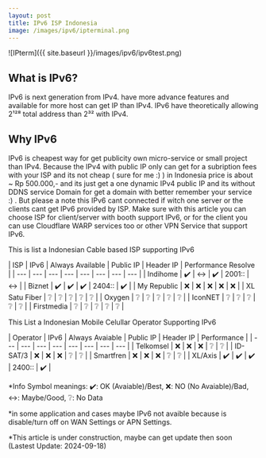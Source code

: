 ```yaml
---
layout: post
title: IPv6 ISP Indonesia
image: /images/ipv6/ipterminal.png
---
```


![IPterm]({{ site.baseurl }}/images/ipv6/ipv6test.png)

## What is IPv6?
IPv6 is next generation from IPv4. have more advance features and available for more host can get IP than IPv4. IPv6 have theoretically allowing 2¹²⁸ total address than 2³² with IPv4.

## Why IPv6
IPv6 is cheapest way for get publicity own micro-service or small project than IPv4. Because the IPv4 with public IP only can get for a subription fees with your ISP and its not cheap ( sure for me :) ) in Indonesia price is about ~ Rp 500.000,- and its just get a one dynamic IPv4 public IP and its without DDNS service Domain for get a domain with better remember your service :) .
But please a note this IPv6 cant connected if witch one server or the clients cant get IPv6 provided by ISP. Make sure with this article you can choose ISP for client/server with booth support IPv6, or for the client you can use Cloudflare WARP services too or other VPN Service that support IPv6.


This is list a Indonesian Cable based ISP supporting IPv6

| ISP | IPv6 | Always Available | Public IP | Header IP | Performance Resolve |
| --- | --- | --- | --- | --- | --- | --- | --- |
| Indihome | ✔️ | ↔️ | ✔️ | 2001:: | ↔️ |
| Biznet | ✔️ | ✔️ | ✔️ | 2404:: | ✔️ |
| My Republic | ❌ | ❌ | ❌ | ❌ | ❌ |
| XL Satu Fiber | ❔ | ❔ | ❔ | ❔ | ❔ |
| Oxygen | ❔ | ❔ | ❔ | ❔ | ❔ |
| IconNET | ❔ | ❔ | ❔ | ❔ | ❔ |
| Firstmedia | ❔ | ❔ | ❔ | ❔ | ❔ |


This List a Indonesian Mobile Celullar Operator Supporting IPv6

| Operator | IPv6 | Always Avaiable | Public IP | Header IP | Performance |
| --- | --- | --- | --- | --- | --- | --- | --- |
| Telkomsel  | ❌ | ❌ | ❌ | ❔  | ❔ |
| ID-SAT/3  | ❌ | ❌ | ❌ | ❔  | ❔ |
| Smartfren  | ❌ | ❌ | ❌ | ❔  | ❔ |
| XL/Axis  | ✔️ | ✔️ | ✔️ | 2400:: | ✔️ |


*Info Symbol meanings: ✔️: OK (Avaiable)/Best, ❌: NO (No Avaiable)/Bad, ↔️: Maybe/Good, ❔: No Data

*in some application and cases maybe IPv6 not avaible because is disable/turn off on WAN Settings or APN Settings.

*This article is under construction, maybe can get update then soon (Lastest Update: 2024-09-18)
